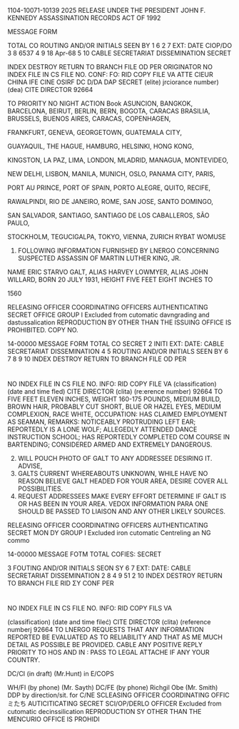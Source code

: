 1104-10071-10139 2025 RELEASE UNDER THE PRESIDENT JOHN F. KENNEDY ASSASSINATION RECORDS ACT OF 1992

MESSAGE FORM

TOTAL CO
ROUTING AND/OR INITIALS SEEN BY
1 6
2 7
EXT:
DATE
CIOP/DO 3 8
6537 4 9
18 Apr-68 5 10
CABLE SECRETARIAT DISSEMINATION
SECRET

INDEX DESTROY RETURN TO BRANCH FILE OD
PER
ORIGINATOR
NO INDEX FILE IN CS FILE NO.
CONF:
FO:
RID COPY FILE
VA
ATTE CIEUR CHINA IFE CINE OSIRF DC D/DA DAP
SECRET (elite)
jrciorance number)
(dea)
CITE DIRECTOR 92664

TO PRIORITY NO NIGHT ACTION Book
ASUNCION, BANGKOK, BARCELONA, BEIRUT, BERLIN, BERN, BOGOTA, CARACAS
BRASILIA, BRUSSELS, BUENOS AIRES, CARACAS, COPENHAGEN,

FRANKFURT, GENEVA, GEORGETOWN, GUATEMALA CITY,

GUAYAQUIL, THE HAGUE, HAMBURG, HELSINKI, HONG KONG,

KINGSTON, LA PAZ, LIMA, LONDON, MLADRID, MANAGUA, MONTEVIDEO,

NEW DELHI, LISBON, MANILA, MUNICH, OSLO, PANAMA CITY, PARIS,

PORT AU PRINCE, PORT OF SPAIN, PORTO ALEGRE, QUITO, RECIFE,

RAWALPINDI, RIO DE JANEIRO, ROME, SAN JOSE, SANTO DOMINGO,

SAN SALVADOR, SANTIAGO, SANTIAGO DE LOS CABALLEROS, SÃO PAULO,

STOCKHOLM, TEGUCIGALPA, TOKYO, VIENNA, ZURICH
RYBAT WOMUSE

1. FOLLOWING INFORMATION FURNISHED BY LNERGO
CONCERNING SUSPECTED ASSASSIN OF MARTIN LUTHER KING, JR.

NAME ERIC STARVO GALT, ALIAS HARVEY LOWMYER, ALIAS JOHN
WILLARD, BORN 20 JULY 1931, HEIGHT FIVE FEET EIGHT INCHES TO

1560

RELEASING OFFICER COORDINATING OFFICERS AUTHENTICATING
SECRET OFFICE
GROUP I
Excluded from cutomatic
davngrading and
dastussalication
REPRODUCTION BY OTHER THAN THE ISSUING OFFICE IS PROHIBITED. COPY NO.

14-00000
MESSAGE FORM
TOTAL CO
SECRET
2
INITI
EXT:
DATE:
CABLE SECRETARIAT DISSEMINATION
4
5
ROUTING AND/OR INITIALS SEEN BY
6
7
8
9
10
INDEX DESTROY RETURN TO BRANCH FILE OD
PER
#
NO INDEX FILE IN CS FILE NO.
INFO:
RID COPY FILE VA
(classification) (date and time fled)
CITE DIRECTOR (clita) (re:erence number)
92664
TO
FIVE FEET ELEVEN INCHES, WEIGHT 160-175 POUNDS, MEDIUM
BUILD, BROWN HAIR, PROBABLY CUT SHORT, BLUE OR HAZEL EYES,
MEDIUM COMPLEXION, RACE WHITE, OCCUPATION: HAS CLAIMED
EMPLOYMENT AS SEAMAN, REMARKS: NOTICEABLY PROTRUDING
LEFT EAR; REPORTEDLY IS A LONE WOLF; ALLEGEDLY ATTENDED
DANCE INSTRUCTION SCHOOL; HAS REPORTEDLY COMPLETED COM
COURSE IN BARTENDING; CONSIDERED ARMED AND EXTREMELY
DANGEROUS.

2. WILL POUCH PHOTO OF GALT TO ANY ADDRESSEE
DESIRING IT. ADVISE,
3. GALTS CURRENT WHEREABOUTS UNKNOWN, WHILE HAVE
NO REASON BELIEVE GALT HEADED FOR YOUR AREA, DESIRE
COVER ALL POSSIBILITIES.
4. REQUEST ADDRESSEES MAKE EVERY EFFORT DETERMINE
IF GALT IS OR HAS BEEN IN YOUR AREA. VEDOX INFORMATION PARA ONE
SHOULD BE PASSED TO LIAISON AND ANY OTHER LIKELY SOURCES.

RELEASING OFFICER COORDINATING OFFICERS AUTHENTICATING
SECRET
MON DY
GROUP I
Excluded iron cutomatic
Centreling an
NG
commo

14-00000
MESSAGE FOTM
TOTAL COFIES:
SECRET

3
FOUTING AND/OR INITIALS SEON SY
6
7
EXT:
DATE:
CABLE SECRETARIAT DISSEMINATION
2
8
4
9
51
2
10
INDEX DESTROY RETURN TO BRANCH FILE RID
ΣΥ
CONF
PER
#
NO INDEX FILE IN CS FILE NO.
INFO:
RID COPY FILS VA

(classification) (date and time fileć)
CITE DIRECTOR (clita) (reference numberj
92664
TO
LNERGO REQUESTS THAT ANY INFORMATION REPORTED BE EVALUATED
AS TO RELIABILITY AND THAT AS ME MUCH DETAIL AS POSSIBLE
BE PROVIDED. CABLE ANY POSITIVE REPLY PRIORITY TO HOS AND
IN
:
PASS TO LEGAL ATTACHE IF ANY YOUR COUNTRY.

DC/CI (in draft)
(Mr.Hunt) in
E/COPS

WH/FI (by phone)
(Mr. Sayth)
DC/FE (by phone)
Richgil Obe (Mr. Smith)
DDP by direction/sit. for C/NE
SCLEASING OFFICER COORDINATING OFFICミたち AUTICITICATING
SECRET
SCI/OP/DERLO OFFICER
Excluded from cutomatic
decinssilication
REPRODUCTION SY OTHER THAN THE MENCURIO OFFICE IS PROHIDI
